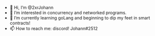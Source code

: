- 👋 Hi, I’m @2xrJohann
- 👀 I’m interested in concurrency and networked programs.
- 🌱 I’m currently learning goLang and beginning to dip my feet in smart contracts!
- 📫 How to reach me: discord! Johann#2512

<!---
2xrJohann/2xrJohann is a ✨ special ✨ repository because its `README.md` (this file) appears on your GitHub profile.
You can click the Preview link to take a look at your changes.
--->
